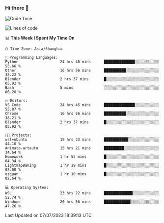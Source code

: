### Hi there 👋

<!--
**GwenKaplan/GwenKaplan** is a ✨ _special_ ✨ repository because its `README.md` (this file) appears on your GitHub profile.

Here are some ideas to get you started:

- 🔭 I’m currently working on ...
- 🌱 I’m currently learning ...
- 👯 I’m looking to collaborate on ...
- 🤔 I’m looking for help with ...
- 💬 Ask me about ...
- 📫 How to reach me: ...
- 😄 Pronouns: ...
- ⚡ Fun fact: ...
-->

<!--START_SECTION:waka-->
![Code Time](http://img.shields.io/badge/Code%20Time-145%20hrs%2029%20mins-blue)

![Lines of code](https://img.shields.io/badge/From%20Hello%20World%20I%27ve%20Written-2.2%20thousand%20lines%20of%20code-blue)

📊 **This Week I Spent My Time On** 

```text
🕑︎ Time Zone: Asia/Shanghai

💬 Programming Languages: 
Python                   24 hrs 40 mins      ██████████████░░░░░░░░░░░   55.66 % 
Other                    16 hrs 56 mins      ██████████░░░░░░░░░░░░░░░   38.22 % 
Blender                  2 hrs 37 mins       █░░░░░░░░░░░░░░░░░░░░░░░░   05.92 % 
Bash                     5 mins              ░░░░░░░░░░░░░░░░░░░░░░░░░   00.20 % 

🔥 Editors: 
VS Code                  24 hrs 45 mins      ██████████████░░░░░░░░░░░   55.87 % 
Chrome                   16 hrs 56 mins      ██████████░░░░░░░░░░░░░░░   38.21 % 
Blender                  2 hrs 37 mins       █░░░░░░░░░░░░░░░░░░░░░░░░   05.92 % 

🐱‍💻 Projects: 
wsl+ubuntu               19 hrs 33 mins      ███████████░░░░░░░░░░░░░░   44.10 % 
Animate-artauto          15 hrs 21 mins      █████████░░░░░░░░░░░░░░░░   34.64 % 
Homework                 1 hr 55 mins        █░░░░░░░░░░░░░░░░░░░░░░░░   04.34 % 
LightmapBaking           1 hr 19 mins        █░░░░░░░░░░░░░░░░░░░░░░░░   03.00 % 
ezguan                   1 hr 10 mins        █░░░░░░░░░░░░░░░░░░░░░░░░   02.64 % 

💻 Operating System: 
WSL                      23 hrs 22 mins      █████████████░░░░░░░░░░░░   52.74 % 
Windows                  20 hrs 56 mins      ████████████░░░░░░░░░░░░░   47.26 % 
```


 Last Updated on 07/07/2023 18:39:13 UTC
<!--END_SECTION:waka-->
